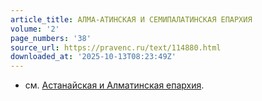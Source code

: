 ```yaml
---
article_title: АЛМА-АТИНСКАЯ И СЕМИПАЛАТИНСКАЯ ЕПАРХИЯ
volume: '2'
page_numbers: '38'
source_url: https://pravenc.ru/text/114880.html
downloaded_at: '2025-10-13T08:23:49Z'
---
```


- см. [Астанайская и Алматинская епархия](<https://pravenc.ru/text/Астанайская и Алматинская епархия.html>).
